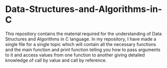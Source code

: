 # Data-Structures-and-Algorithms-in-C

This repository contains the material required for the understanding of Data Structures and Algorithms in C language. In my repository, I have made a single file for a single topic which will contain all the necessary functions and the main function and print function telling you how to pass arguments to it and access values from one function to another giving detailed knowledge of call by value and call by reference.